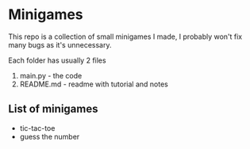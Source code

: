 # Minigames
This repo is a collection of small minigames I made, I probably won't fix many bugs as it's unnecessary.

Each folder has usually 2 files
1. main.py - the code
2. README.md - readme with tutorial and notes

## List of minigames
 - tic-tac-toe
 - guess the number
